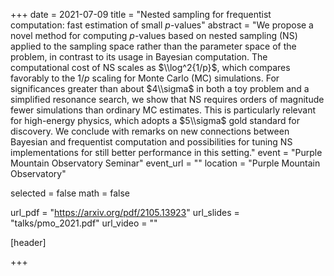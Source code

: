 +++
date = 2021-07-09
title = "Nested sampling for frequentist computation: fast estimation of small $p$-values"
abstract = "We propose a novel method for computing $p$-values based on nested sampling (NS) applied to the sampling space rather than the parameter space of the problem, in contrast to its usage in Bayesian computation. The computational cost of NS scales as $\\log^2{1/p}$, which compares favorably to the $1/p$ scaling for Monte Carlo (MC) simulations. For significances greater than about $4\\sigma$ in both a toy problem and a simplified resonance search, we show that NS requires orders of magnitude fewer simulations than ordinary MC estimates. This is particularly relevant for high-energy physics, which adopts a $5\\sigma$ gold standard for discovery. We conclude with remarks on new connections between Bayesian and frequentist computation and possibilities for tuning NS implementations for still better performance in this setting."
event = "Purple Mountain Observatory Seminar"
event_url = ""
location = "Purple Mountain Observatory"

selected = false
math = false

url_pdf = "https://arxiv.org/pdf/2105.13923"
url_slides = "talks/pmo_2021.pdf"
url_video = ""

[header]

+++
